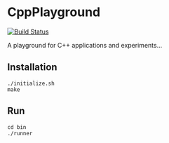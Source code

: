 # CppPlayground 
[![Build Status](https://travis-ci.org/stolosapo/CppPlayground.svg?branch=develop)](https://travis-ci.org/stolosapo/CppPlayground)

A playground for C++ applications and experiments...


## Installation

```
./initialize.sh
make
```


## Run

```
cd bin
./runner
```